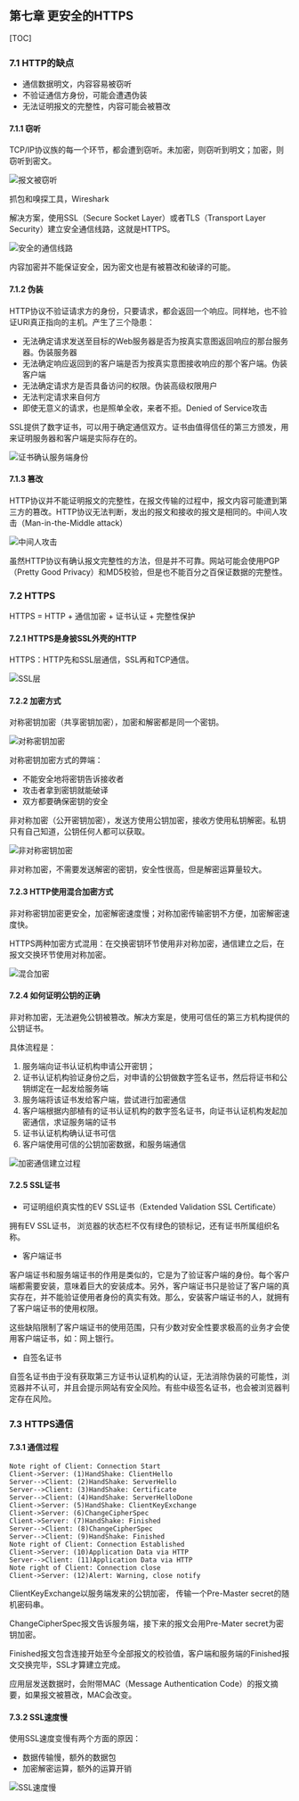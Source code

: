 ## 第七章 更安全的HTTPS

[TOC]

### 7.1 HTTP的缺点

- 通信数据明文，内容容易被窃听
- 不验证通信方身份，可能会遭遇伪装
- 无法证明报文的完整性，内容可能会被篡改

#### 7.1.1 窃听

TCP/IP协议族的每一个环节，都会遭到窃听。未加密，则窃听到明文；加密，则窃听到密文。

![报文被窃听](./images/报文被窃听.bmp)

抓包和嗅探工具，Wireshark

解决方案，使用SSL（Secure Socket Layer）或者TLS（Transport Layer Security）建立安全通信线路，这就是HTTPS。

![安全的通信线路](./images/安全的通信线路.bmp)

内容加密并不能保证安全，因为密文也是有被篡改和破译的可能。

#### 7.1.2 伪装

HTTP协议不验证请求方的身份，只要请求，都会返回一个响应。同样地，也不验证URI真正指向的主机。产生了三个隐患：

- 无法确定请求发送至目标的Web服务器是否为按真实意图返回响应的那台服务器。伪装服务器
- 无法确定响应返回到的客户端是否为按真实意图接收响应的那个客户端。伪装客户端
- 无法确定请求方是否具备访问的权限。伪装高级权限用户
- 无法判定请求来自何方
- 即使无意义的请求，也是照单全收，来者不拒。Denied of Service攻击

SSL提供了数字证书，可以用于确定通信双方。证书由值得信任的第三方颁发，用来证明服务器和客户端是实际存在的。

![证书确认服务端身份](./images/证书确认服务端身份.bmp)

#### 7.1.3 篡改

HTTP协议并不能证明报文的完整性，在报文传输的过程中，报文内容可能遭到第三方的篡改。HTTP协议无法判断，发出的报文和接收的报文是相同的。中间人攻击（Man-in-the-Middle attack）

![中间人攻击](./images/中间人攻击.bmp)

虽然HTTP协议有确认报文完整性的方法，但是并不可靠。网站可能会使用PGP（Pretty Good Privacy）和MD5校验，但是也不能百分之百保证数据的完整性。

### 7.2 HTTPS

HTTPS = HTTP + 通信加密 + 证书认证 + 完整性保护

#### 7.2.1 HTTPS是身披SSL外壳的HTTP

HTTPS：HTTP先和SSL层通信，SSL再和TCP通信。

![SSL层](./images/SSL层.bmp)

#### 7.2.2 加密方式

对称密钥加密（共享密钥加密），加密和解密都是同一个密钥。

![对称密钥加密](./images/对称密钥加密.bmp)

对称密钥加密方式的弊端：

- 不能安全地将密钥告诉接收者
- 攻击者拿到密钥就能破译
- 双方都要确保密钥的安全

非对称加密（公开密钥加密），发送方使用公钥加密，接收方使用私钥解密。私钥只有自己知道，公钥任何人都可以获取。

![非对称密钥加密](./images/非对称密钥加密.bmp)

非对称加密，不需要发送解密的密钥，安全性很高，但是解密运算量较大。

#### 7.2.3 HTTP使用混合加密方式

非对称密钥加密更安全，加密解密速度慢；对称加密传输密钥不方便，加密解密速度快。

HTTPS两种加密方式混用：在交换密钥环节使用非对称加密，通信建立之后，在报文交换环节使用对称加密。

![混合加密](./images/混合加密.bmp)

#### 7.2.4 如何证明公钥的正确

非对称加密，无法避免公钥被篡改。解决方案是，使用可信任的第三方机构提供的公钥证书。

具体流程是：

1. 服务端向证书认证机构申请公开密钥；
2. 证书认证机构验证身份之后，对申请的公钥做数字签名证书，然后将证书和公钥绑定在一起发给服务端
3. 服务端将该证书发给客户端，尝试进行加密通信
4. 客户端根据内部植有的证书认证机构的数字签名证书，向证书认证机构发起加密通信，求证服务端的证书
5. 证书认证机构确认证书可信
6. 客户端使用可信的公钥加密数据，和服务端通信

![加密通信建立过程](./images/加密通信建立过程.bmp)

#### 7.2.5 SSL证书

- 可证明组织真实性的EV SSL证书（Extended Validation SSL Certificate）

拥有EV SSL证书， 浏览器的状态栏不仅有绿色的锁标记，还有证书所属组织名称。

- 客户端证书

客户端证书和服务端证书的作用是类似的，它是为了验证客户端的身份。每个客户端都需要安装，意味着巨大的安装成本。另外，客户端证书只是验证了客户端的真实存在，并不能验证使用者身份的真实有效。那么，安装客户端证书的人，就拥有了客户端证书的使用权限。

这些缺陷限制了客户端证书的使用范围，只有少数对安全性要求极高的业务才会使用客户端证书，如：网上银行。

- 自签名证书

自签名证书由于没有获取第三方证书认证机构的认证，无法消除伪装的可能性，浏览器并不认可，并且会提示网站有安全风险。有些中级签名证书，也会被浏览器判定存在风险。

### 7.3 HTTPS通信

#### 7.3.1 通信过程

```sequence
Note right of Client: Connection Start
Client->Server: (1)HandShake: ClientHello
Server-->Client: (2)HandShake: ServerHello
Server-->Client: (3)HandShake: Certificate
Server-->Client: (4)HandShake: ServerHelloDone
Client->Server: (5)HandShake: ClientKeyExchange
Client->Server: (6)ChangeCipherSpec
Client->Server: (7)HandShake: Finished
Server-->Client: (8)ChangeCipherSpec
Server-->Client: (9)HandShake: Finished
Note right of Client: Connection Established
Client->Server: (10)Application Data via HTTP
Server-->Client: (11)Application Data via HTTP
Note right of Client: Connection close
Client->Server: (12)Alert: Warning, close notify
```

ClientKeyExchange以服务端发来的公钥加密， 传输一个Pre-Master secret的随机密码串。

ChangeCipherSpec报文告诉服务端，接下来的报文会用Pre-Mater secret为密钥加密。

Finished报文包含连接开始至今全部报文的校验值，客户端和服务端的Finished报文交换完毕，SSL才算建立完成。

应用层发送数据时，会附带MAC（Message Authentication Code）的报文摘要，如果报文被篡改，MAC会改变。

#### 7.3.2 SSL速度慢

使用SSL速度变慢有两个方面的原因：

- 数据传输慢，额外的数据包
- 加密解密运算，额外的运算开销

![SSL速度慢](./images/SSL速度慢.bmp)